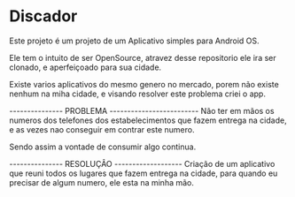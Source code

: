 # Discador
Este projeto é um projeto de um Aplicativo simples para Android OS.

Ele tem o intuito de ser OpenSource, atravez desse repositorio ele ira ser clonado, e aperfeiçoado para sua cidade.

Existe varios aplicativos do mesmo genero no mercado, porem não existe nenhum na miha cidade, e visando resolver este problema criei o app.

 ---------------  PROBLEMA  -------------------------
 Não ter em mãos os numeros dos telefones dos estabelecimentos que fazem entrega na cidade, e as vezes nao conseguir em contrar este numero.
 
 Sendo assim a vontade de consumir algo continua. 
 
 ---------------  RESOLUÇÂO -------------------
 Criação de um aplicativo que reuni todos os lugares que fazem entrega na cidade, para quando eu precisar de algum numero, ele esta na minha mão.
